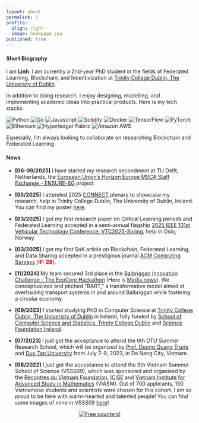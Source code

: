 ```yaml
---
layout: about
permalink: /
profile:
  align: right
  image: homepage.jpg
published: true
---
```


<!-- #### Research Agenda
As enhanced devices at the edge of the network exploit artificial intelligence, even novel computing challenges are raised. In my current research agenda, I investigate all aspects related to distributed intelligent systems for supporting cities and communities, with a strong focus on optimizing decentralized and self-organized infrastructures. My research finds application in several domains, among which smart city, mobility, healthcare, and cultural heritage. -->

#### Short Biography
I am **Linh**. I am currently a 2nd-year PhD student in the fields of Federated Learning, Blockchain, and Incentivization at <a href="https://www.tcd.ie/">Trinity College Dublin, The University of Dublin</a>.

In addition to doing research, I enjoy designing, modelling, and implementing academic ideas into practical products. Here is my tech stacks: 

![Python](https://img.shields.io/badge/python-3670A0?style=flat&logo=python&logoColor=ffdd54) ![Go](https://img.shields.io/badge/Go-00ADD8?style=flat&logo=go&logoColor=white) ![Javascript](https://img.shields.io/badge/JavaScript-323330?style=flat&logo=javascript&logoColor=F7DF1E) ![Solidity](https://img.shields.io/badge/Solidity-e6e6e6?style=flat&logo=solidity&logoColor=black) ![Docker](https://img.shields.io/badge/Docker-2CA5E0?style=flat&logo=docker&logoColor=white) ![TensorFlow](https://img.shields.io/badge/TensorFlow-%23FF6F00.svg?style=flat&logo=TensorFlow&logoColor=white) ![PyTorch](https://img.shields.io/badge/PyTorch-%23EE4C2C.svg?style=flat&logo=PyTorch&logoColor=white) ![Ethereum](https://img.shields.io/badge/Ethereum-3C3C3D?style=flat&logo=Ethereum&logoColor=white) ![Hyperledger Fabric](https://img.shields.io/badge/hyperledger-2F3134?style=flat&logo=hyperledger&logoColor=white) ![Amazon AWS](https://img.shields.io/badge/Amazon_AWS-FF9900?style=flat&logo=amazonaws&logoColor=white)

Especially, I’m always looking to collaborate on researching Blockchain and Federated Learning.

<!-- I am an assistant professor in the <a href="https://fcrlab.unime.it/">Future Computing Research Laboratory</a> at the Department of Mathematics, Computer Science, Physics and Hearth Sciences of the <a href="https://international.unime.it/">University of Messina</a>. I was research fellow in the same university and I earned my Ph.D. in the Department of Engineering at <a href="https://www.unirc.it/en/">University of Reggio Calabria</a> in May 2020 under the supervision of <a href="https://www.scopus.com/authid/detail.uri?authorId=12645423500">Massimo Villari</a>.

I led activities related to the technical area for the EU project "FLIWARE" and the Italian FISR "Re-functionalization of the Contemporary". From 2018 to 2020, I worked as software developer of <a href="https://humanizing.com/en/">Humanizing Technologies GmbH</a> in Vienna, one of the most appreciated suppliers of non-industrial robots and robot software worldwide. From 2020, I am an <a href="https://www.credly.com/badges/44cecf40-460e-4730-aa49-79733224134e/public_url">AWS Certified Cloud Practitioner</a>. From 2021, I am authorized to practice as Information Engineer (Italy, Section A).

I have been teacher of several subjects, among which Computer Networks and Algorithms, and teacher's guide of Bio-Inspired Artificial Intelligence. I am reviewer of respected Springer, IEEE and Elsevier Journals, coordinator of the University of Messina's node for the <a href="https://www.consorzio-cini.it/index.php/it/lab-infolife">CINI InfoLife</a> Laboratory, Associate Editor for <a href="https://www.frontiersin.org/journals/robotics-and-ai/sections/smart-sensor-networks-and-autonomy">Frontiers in Robotics and AI</a>, member of the <a href="http://www.ifiptc12.org/component/tags/tag/41-wg-12-9">IFIP Working Group 12.9 about Computational Intelligence</a>, co-chairs of IEEE Workshops (<a href="https://fcrlab.unime.it/calls/distinsys2022">DistInSys</a>, <a href="https://fcrlab.unime.it/calls/mriche2021">MrICHE</a>, and <a href="https://www.ai4health.icar.cnr.it/">AI4Health</a>) and co-author of more than 30 manuscripts. -->

#### News

- **[06-09/2025]** I have started my research secondment at TU Delft, Netherlands, the [European Union’s Horizon Europe MSCA Staff Exchange - ENSURE-6G](https://ensure-6g.eu/) project.

- **[05/2025]** I attended 2025 [CONNECT](https://connectcentre.ie/) plenary to showcase my research, help in Trinity College Dublin, The University of Dublin, Ireland. You can find my poster [here](/assets/images/Posters/2025_Connect_Plenary.pdf).

- **[03/2025]** I got my first research paper on Critical Learning periods and Federated Learning accepted in a semi-annual flagship [2025 IEEE 101st Vehicular Technology Conference: VTC2025-Spring](https://events.vtsociety.org/vtc2025-spring/), help in Oslo, Norway.

- **[03/2025]** I got my first SoK article on Blockchain, Federated Learning, and Data Sharing accepted in a prestigious journal [ACM Computing Surveys](https://dl.acm.org/journal/csur)  [<span style="color:red">**IF: 28**</span>].

- **[11/2024]** My team secured 3rd place in the [Balbriggan Innovation Challenge - The EcoCore Hackathon](https://www.fingal.ie/news/balbriggan-innovation-challenge-project-ecocore) (Here is [Media news](https://smartdublin.ie/hackathon-balbriggan-innovation-challenge/)). We conceptualized and pitched "BART," a transformative model aimed at overhauling transport systems in and around Balbriggan while fostering a circular economy.

- **[09/2023]** I started studying PhD in Computer Science at [Trinity College Dublin, The University of Dublin](https://www.tcd.ie/) in Ireland, fully funded by [School of Computer Science and Statistics, Trinity College Dublin](https://www.tcd.ie/scss/) and [Science Foundation Ireland](https://www.sfi.ie/).

- **[07/2023]** I just got the acceptance to attend the 6th DTU Summer Research School, which will be organized by <a href="https://scholar.google.com/citations?user=PwsDdmEAAAAJ&hl=vi">Prof. Duong Quang Trung</a> and <a href="https://duytan.edu.vn/">Duy Tan University</a> from July 7–9, 2023, in Da Nang City, Vietnam.  

- **[08/2022]** I just got the acceptance to attend the 9th Vietnam Summer School of Science (VSSS09), which was sponsored and organised by the <a href="https://rencontresduvietnam.org/">Recontres du Vietnam Foundation</a>, <a href="https://www.icisequynhon.com/">ICISE</a> and <a href="https://viasm.edu.vn/en/home/">Vietnam Institute for Advanced Study in Mathematics</a> (VIASM). Out of 700 applicants, 150 Vietnamese students and scientists were chosen for this cohort. I am so proud to be here with warm-hearted and talented people! You can find some images of mine in VSSS09 [here]({{site.baseurl}}/misc)!



<p style="text-align:center;">
<a href="http://s05.flagcounter.com/more/iQlX"><img src="https://s05.flagcounter.com/count/iQlX/bg_FFFFFF/txt_000000/border_CCCCCC/columns_8/maxflags_20/viewers_0/labels_1/pageviews_1/flags_0/percent_0/" alt="Free counters!" border="0"></a>
</p>
